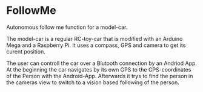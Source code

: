 # FollowMe
Autonomous follow me function for a model-car.

The model-car is a regular RC-toy-car that is modified with an Arduino Mega and a Raspberry Pi. It uses a compass, GPS and camera to get its curent position.

The user can controll the car over a Blutooth connection by an Andriod App.
At the beginning the car navigates by its own GPS to the GPS-coordinates of the Person with the Android-App. Afterwards it trys to find the person in the cameras view to switch to a vision based following of the person.

